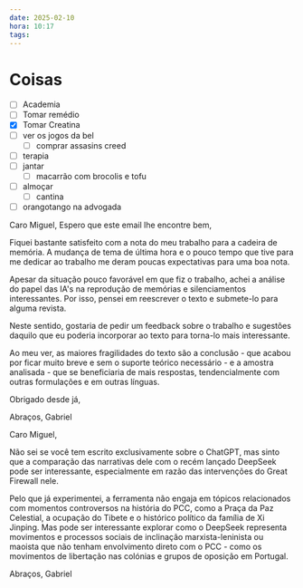 ```yaml
---
date: 2025-02-10
hora: 10:17
tags:
---
```





# Coisas
- [ ] Academia
- [ ] Tomar remédio
- [x] Tomar Creatina
- [ ] ver os jogos da bel
	- [ ] comprar assasins creed
- [ ] terapia
- [ ] jantar
	- [ ] macarrão com brocolis e tofu
- [ ] almoçar
	- [ ] cantina
- [ ] orangotango na advogada

Caro Miguel, 
Espero que este email lhe encontre bem,

Fiquei bastante satisfeito com a nota do meu trabalho para a cadeira de memória. A mudança de tema de última hora e o pouco tempo que tive para me dedicar ao trabalho me deram poucas expectativas para uma boa nota.

Apesar da situação pouco favorável em que fiz o trabalho, achei a análise do papel das IA's na reprodução de memórias e silenciamentos interessantes. Por isso, pensei em reescrever o texto e submete-lo para alguma revista. 

Neste sentido, gostaria de pedir um feedback sobre o trabalho e sugestões daquilo que eu poderia incorporar ao texto para torna-lo mais interessante. 

Ao meu ver, as maiores fragilidades do texto são a conclusão - que acabou por ficar muito breve e sem o suporte teórico necessário - e a amostra analisada - que se beneficiaria de mais respostas, tendencialmente com outras formulações e em outras línguas.

Obrigado desde já, 

Abraços, 
Gabriel


Caro Miguel, 

Não sei se você tem escrito exclusivamente sobre o ChatGPT, mas sinto que a comparação das narrativas dele com o recém lançado DeepSeek pode ser interessante, especialmente em razão das intervenções do Great Firewall nele. 

Pelo que já experimentei, a ferramenta não engaja em tópicos relacionados com momentos controversos na história do PCC, como a Praça da Paz Celestial, a ocupação do Tibete e o histórico político da família de Xi Jinping. Mas pode ser interessante explorar como o DeepSeek representa movimentos e processos sociais de inclinação marxista-leninista ou maoista que não tenham envolvimento direto com o PCC - como os movimentos de libertação nas colónias e grupos de oposição em Portugal.

Abraços, 
Gabriel 
